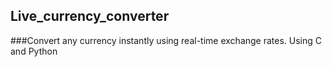 ## Live_currency_converter
###Convert any currency instantly using real-time exchange rates. Using C and Python
